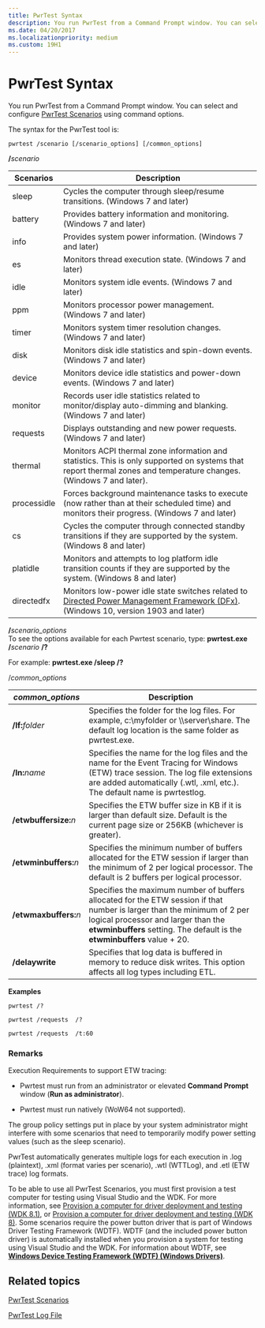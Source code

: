 ```yaml
---
title: PwrTest Syntax
description: You run PwrTest from a Command Prompt window. You can select and configure PwrTest Scenarios using command options.
ms.date: 04/20/2017
ms.localizationpriority: medium
ms.custom: 19H1
---
```


# PwrTest Syntax


You run PwrTest from a Command Prompt window. You can select and configure [PwrTest Scenarios](pwrtest-scenarios.md) using command options.

The syntax for the PwrTest tool is:

```
pwrtest /scenario [/scenario_options] [/common_options]
```

<span id="_scenario"></span><span id="_SCENARIO"></span>**/**<em>scenario</em>  

| Scenarios   | Description                                                                                                                                                        |
|-------------|--------------------------------------------------------------------------------------------------------------------------------------------------------------------|
| sleep       | Cycles the computer through sleep/resume transitions. (Windows 7 and later)                                                                                        |
| battery     | Provides battery information and monitoring. (Windows 7 and later)                                                                                                 |
| info        | Provides system power information. (Windows 7 and later)                                                                                                           |
| es          | Monitors thread execution state. (Windows 7 and later)                                                                                                             |
| idle        | Monitors system idle events. (Windows 7 and later)                                                                                                                 |
| ppm         | Monitors processor power management. (Windows 7 and later)                                                                                                         |
| timer       | Monitors system timer resolution changes. (Windows 7 and later)                                                                                                    |
| disk        | Monitors disk idle statistics and spin-down events. (Windows 7 and later)                                                                                          |
| device      | Monitors device idle statistics and power-down events. (Windows 7 and later)                                                                                       |
| monitor     | Records user idle statistics related to monitor/display auto-dimming and blanking.(Windows 7 and later)                                                            |
| requests    | Displays outstanding and new power requests. (Windows 7 and later)                                                                                                 |
| thermal     | Monitors ACPI thermal zone information and statistics. This is only supported on systems that report thermal zones and temperature changes. (Windows 7 and later). |
| processidle | Forces background maintenance tasks to execute (now rather than at their scheduled time) and monitors their progress. (Windows 7 and later)                        |
| cs          | Cycles the computer through connected standby transitions if they are supported by the system. (Windows 8 and later)                                               |
| platidle    | Monitors and attempts to log platform idle transition counts if they are supported by the system. (Windows 8 and later)                                            |
| directedfx  | Monitors low-power idle state switches related to [Directed Power Management Framework (DFx)](../kernel/introduction-to-the-directed-power-management-framework.md). (Windows 10, version 1903 and later)|


 


<span id="_scenario_options"></span><span id="_SCENARIO_OPTIONS"></span>**/**<em>scenario\_options</em>  
To see the options available for each Pwrtest scenario, type: **pwrtest.exe /**<em>scenario</em> **/?**

For example: **pwrtest.exe /sleep /?**

<span id="_common_options"></span><span id="_COMMON_OPTIONS"></span>/*common\_options*  

|       *common\_options*       |                                                                                                                Description                                                                                                                 |
|-------------------------------|--------------------------------------------------------------------------------------------------------------------------------------------------------------------------------------------------------------------------------------------|
|    **/lf:**<em>folder</em>    |                                            Specifies the folder for the log files. For example, c:\\myfolder or \\\\server\\share. The default log location is the same folder as pwrtest.exe.                                             |
|     **/ln:**<em>name</em>     |                Specifies the name for the log files and the name for the Event Tracing for Windows (ETW) trace session. The log file extensions are added automatically (.wtl, .xml, etc.). The default name is pwrtestlog.                |
| **/etwbuffersize:**<em>n</em> |                                                  Specifies the ETW buffer size in KB if it is larger than default size. Default is the current page size or 256KB (whichever is greater).                                                  |
| **/etwminbuffers:**<em>n</em> |                                Specifies the minimum number of buffers allocated for the ETW session if larger than the minimum of 2 per logical processor. The default is 2 buffers per logical processor.                                |
| **/etwmaxbuffers:**<em>n</em> | Specifies the maximum number of buffers allocated for the ETW session if that number is larger than the minimum of 2 per logical processor and larger than the **etwminbuffers** setting. The default is the **etwminbuffers** value + 20. |
|        **/delaywrite**        |                                                           Specifies that log data is buffered in memory to reduce disk writes. This option affects all log types including ETL.                                                            |

**Examples**

```
pwrtest /?  
```

```
pwrtest /requests  /?
```

```
pwrtest /requests  /t:60
```

### <span id="Remarks"></span><span id="remarks"></span><span id="REMARKS"></span>Remarks

Execution Requirements to support ETW tracing:

-   Pwrtest must run from an administrator or elevated **Command Prompt** window (**Run as administrator**).

-   Pwrtest must run natively (WoW64 not supported).

The group policy settings put in place by your system administrator might interfere with some scenarios that need to temporarily modify power setting values (such as the sleep scenario).

PwrTest automatically generates multiple logs for each execution in .log (plaintext), .xml (format varies per scenario), .wtl (WTTLog), and .etl (ETW trace) log formats.

To be able to use all PwrTest Scenarios, you must first provision a test computer for testing using Visual Studio and the WDK. For more information, see [Provision a computer for driver deployment and testing (WDK 8.1)](../gettingstarted/provision-a-target-computer-wdk-8-1.md), or [Provision a computer for driver deployment and testing (WDK 8)](/previous-versions/hh698272(v=vs.85)). Some scenarios require the power button driver that is part of Windows Driver Testing Framework (WDTF). WDTF (and the included power button driver) is automatically installed when you provision a system for testing using Visual Studio and the WDK. For information about WDTF, see [**Windows Device Testing Framework (WDTF) (Windows Drivers)**](../wdtf/index.md).

## <span id="related_topics"></span>Related topics


[PwrTest Scenarios](pwrtest-scenarios.md)

[PwrTest Log File](pwrtest-log-file.md)

 

